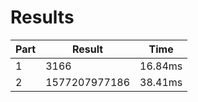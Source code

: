 # Results

| Part | Result | Time |
| --- | --- | --- |
| 1 | 3166 | 16.84ms |
| 2 | 1577207977186 | 38.41ms |
